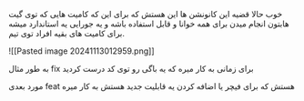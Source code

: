 
خوب حالا قضیه این کانونشن ها این هستش که برای این که کامیت هایی که توی گیت هابتون انجام میدن برای همه خوانا و قابل استفاده باشه و یه جورایی یه استاندارد میشه برای کامیت های بقیه افراد توی تیم.

![[Pasted image 20241113012959.png]]

به طور مثال fix برای زمانی به کار میره که یه باگی رو توی کد درست کردید

مورد بعدی feat هستش که برای فیچر یا اضافه کردن یه قابلیت جدید هستش به کار میره
